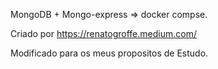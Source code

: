 MongoDB + Mongo-express => docker compse.

Criado por https://renatogroffe.medium.com/

Modificado para os meus propositos de Estudo.

